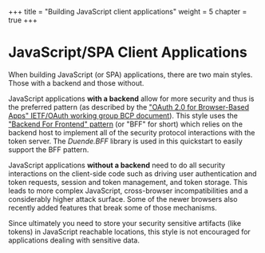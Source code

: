 +++
title = "Building JavaScript client applications"
weight = 5
chapter = true
+++

# JavaScript/SPA Client Applications

When building JavaScript (or SPA) applications, there are two main styles.
Those with a backend and those without.

JavaScript applications **with a backend** allow for more security and thus is the preferred pattern (as described by the ["OAuth 2.0 for Browser-Based Apps" IETF/OAuth working group BCP document](https://datatracker.ietf.org/doc/html/draft-ietf-oauth-browser-based-apps)).
This style uses the ["Backend For Frontend" pattern](https://blog.duendesoftware.com/posts/20210326_bff/) (or "BFF" for short) which relies on the backend host to implement all of the security protocol interactions with the token server. The *Duende.BFF* library is used in this quickstart to easily support the BFF pattern.

JavaScript applications **without a backend** need to do all security interactions on the client-side code such as driving user authentication and token requests, session and token management, and token storage. This leads to more complex JavaScript, cross-browser incompatibilities and a considerably higher attack surface. Some of the newer browsers also recently added features that break some of those mechanisms.

Since ultimately you need to store your security sensitive artifacts (like tokens) in JavaScript reachable locations, this style is not encouraged for applications dealing with sensitive data.
